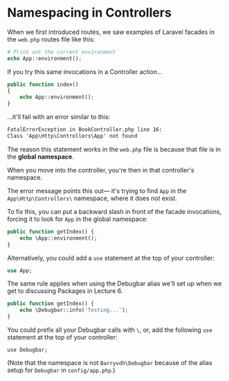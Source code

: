 # Namespacing in Controllers

When we first introduced routes, we saw examples of Laravel facades in the `web.php` routes file like this:

```php
# Print out the current environment
echo App::environment();
```

If you try this same invocations in a Controller action...

```php
public function index()
{
    echo App::environment();
}
```

...it'll fail with an error similar to this:

```txt
FatalErrorException in BookController.php line 16:
Class 'App\Http\Controllers\App' not found
```

The reason this statement works in the `web.php` file is because that file is in the __global namespace__.

When you move into the controller, you're then in that controller's namespace.

The error message points this out&mdash; it's trying to find `App` in the `App\Http\Controllers\` namespace, where it does not exist.

To fix this, you can put a backward slash in front of the facade invocations, forcing it to look for `App` in the global namespace:

```php
public function getIndex() {
    echo \App::environment();
}
```

Alternatively, you could add a `use` statement at the top of your controller:

```php
use App;
```

The same rule applies when using the Debugbar alias we'll set up when we get to discussing Packages in Lecture 6.

```php
public function getIndex() {
    echo \Debugbar::info('Testing...');
}
```

You could prefix all your Debugbar calls with `\`, or, add the following `use` statement at the top of your controller:

```
use Debugbar;
````

(Note that the namespace is not `Barryvdh\Debugbar` because of the alias setup for `Debugbar` in `config/app.php`.)
